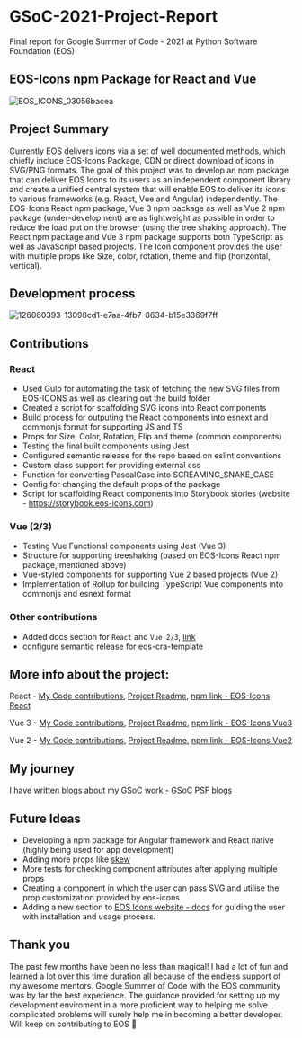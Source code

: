 # GSoC-2021-Project-Report
Final report for Google Summer of Code - 2021 at Python Software Foundation (EOS)
## EOS-Icons npm Package for React and Vue
![EOS_ICONS_03056bacea](https://user-images.githubusercontent.com/54861487/129490915-26b618e4-6cf5-415d-952e-76c83f181bbc.png)

## Project Summary
Currently EOS delivers icons via a set of well documented methods, which chiefly include EOS-Icons Package, CDN or direct download of icons in SVG/PNG formats. The goal of this project was to develop an npm package that can deliver EOS Icons to its users as an independent component library and create a unified central system that will enable EOS to deliver its icons to various frameworks (e.g. React, Vue and Angular) independently. The EOS-Icons React npm package, Vue 3 npm package as well as Vue 2 npm package (under-development) are as lightweight as possible in order to reduce the load put on the browser (using the tree shaking approach). The React npm package and Vue 3 npm package supports both TypeScript as well as JavaScript based projects. The Icon component provides the user with multiple props like Size, color, rotation, theme and flip (horizontal, vertical).

## Development process
![126060393-13098cd1-e7aa-4fb7-8634-b15e3369f7ff](https://user-images.githubusercontent.com/54861487/129492131-9bacd2b2-8b74-4f28-a2bd-ac0eab78d228.png)

## Contributions
### React
- Used Gulp for automating the task of fetching the new SVG files from EOS-ICONS as well as clearing out the build folder
- Created a script for scaffolding SVG icons into React components
- Build process for outputing the React components into esnext and commonjs format for supporting JS and TS
- Props for Size, Color, Rotation, Flip and theme (common components)
- Testing the final built components using Jest
- Configured semantic release for the repo based on eslint conventions
- Custom class support for providing external css
- Function for converting PascalCase into SCREAMING_SNAKE_CASE
- Config for changing the default props of the package
- Script for scaffolding React components into Storybook stories (website - https://storybook.eos-icons.com)
### Vue (2/3)
- Testing Vue Functional components using Jest (Vue 3)
- Structure for supporting treeshaking (based on EOS-Icons React npm package, mentioned above)
- Vue-styled components for supporting Vue 2 based projects (Vue 2)
- Implementation of Rollup for building TypeScript Vue components into commonjs and esnext format
### Other contributions
- Added docs section for `React` and `Vue 2/3`, [link](https://eos-icons.com/docs)
- configure semantic release for eos-cra-template
## More info about the project:
React - [My Code contributions](https://github.com/EOS-uiux-Solutions/eos-icons-react/pulls?q=is%3Apr+is%3Aclosed+author%3Avinayaksh42), [Project Readme](https://github.com/EOS-uiux-Solutions/eos-icons-react/blob/main/README.md), [npm link - EOS-Icons React](https://www.npmjs.com/package/eos-icons-react)

Vue 3 - [My Code contributions](https://github.com/EOS-uiux-Solutions/eos-icons-vue/pulls?q=is%3Apr+is%3Aclosed+author%3Avinayaksh42), [Project Readme](https://github.com/EOS-uiux-Solutions/eos-icons-vue/blob/main/README.md), [npm link - EOS-Icons Vue3](https://www.npmjs.com/package/eos-icons-vue3)

Vue 2 - [My Code contributions](https://github.com/EOS-uiux-Solutions/eos-icons-vue2/pulls?q=is%3Apr+is%3Aclosed+author%3Avinayaksh42), [Project Readme](https://github.com/EOS-uiux-Solutions/eos-icons-vue2/blob/main/README.md), [npm link - EOS-Icons Vue2](https://www.npmjs.com/package/eos-icons-vue2)

## My journey
I have written blogs about my GSoC work - [GSoC PSF blogs](https://blogs.python-gsoc.org/en/vinayaksh42s-blog/)

## Future Ideas
- Developing a npm package for Angular framework and React native (highly being used for app development)
- Adding more props like [skew](https://developer.mozilla.org/en-US/docs/Web/SVG/Attribute/transform#skewx)
- More tests for checking component attributes after applying multiple props
- Creating a component in which the user can pass SVG and utilise the prop customization provided by eos-icons
- Adding a new section to [EOS Icons website - docs](https://eos-icons.com/docs) for guiding the user with installation and usage process.

## Thank you
The past few months have been no less than magical! I had a lot of fun and learned a lot over this time duration all because of the endless support of my awesome mentors. Google Summer of Code with the EOS community was by far the best experience. The guidance provided for setting up my development enviroment in a more proficient way to helping me solve complicated problems will surely help me in becoming a better developer. Will keep on contributing to EOS 💖
